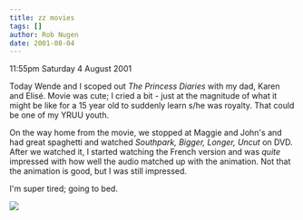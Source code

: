 ```yaml
---
title: zz movies
tags: []
author: Rob Nugen
date: 2001-08-04
---
```


<p class=date>11:55pm Saturday 4 August 2001</p>

<p>Today Wende and I scoped out <em>The Princess
Diaries</em> with my dad, Karen and Elisé.  Movie was
cute; I cried a bit - just at the magnitude of what it
might be like for a 15 year old to suddenly learn s/he
was royalty.  That could be one of my YRUU youth.</p>

<p>On the way home from the movie, we stopped at
Maggie and John's and had great spaghetti and watched
<em>Southpark, Bigger, Longer, Uncut</em> on DVD. 
After we watched it, I started watching the French
version and was <em>quite</em> impressed with how well
the audio matched up with the animation.  Not that the
animation is good, but I was still impressed.</p>

<p>I'm super tired; going to bed.</p>

<p><img src="/images/rob/wL-ROB.gif"/></p>
